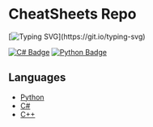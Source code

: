 # CheatSheets Repo

[![Typing SVG](https://readme-typing-svg.herokuapp.com?font=Fira+Code&pause=1000&width=800&lines=This+repository+contains+cheat+sheets+for+programming+languages.)](https://git.io/typing-svg)

<p align="left">
  <a href="https://docs.microsoft.com/en-us/dotnet/csharp/"><img src="https://img.shields.io/badge/-C%23-239120?style=for-the-badge&logo=c-sharp&logoColor=white" alt="C# Badge"/></a>
  <a href="https://www.python.org/"><img src="https://img.shields.io/badge/-Python-3776AB?style=for-the-badge&logo=python&logoColor=white" alt="Python Badge"/></a>
</p>


## Languages

- [Python](https://github.com/shoaibulhaque/CheatSheets/blob/main/Python-CheatSheet.md)
- [C#](https://github.com/shoaibulhaque/CheatSheets/blob/main/C%23-CheatsSheet.md)
- [C++](https://github.com/shoaibulhaque/CheatSheets/blob/main/C%2B%2B-Cheatsheet.md)





